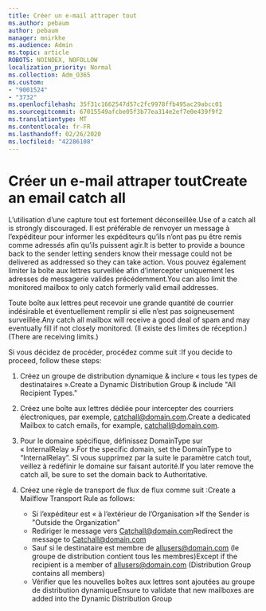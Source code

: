 ```yaml
---
title: Créer un e-mail attraper tout
ms.author: pebaum
author: pebaum
manager: mnirkhe
ms.audience: Admin
ms.topic: article
ROBOTS: NOINDEX, NOFOLLOW
localization_priority: Normal
ms.collection: Adm_O365
ms.custom:
- "9001524"
- "3732"
ms.openlocfilehash: 35f31c1662547d57c2fc9978ffb495ac29abcc01
ms.sourcegitcommit: 67015549afcbe05f3b77ea314e2ef7e0e439f9f2
ms.translationtype: MT
ms.contentlocale: fr-FR
ms.lasthandoff: 02/26/2020
ms.locfileid: "42286108"
---
```

# <a name="create-an-email-catch-all"></a><span data-ttu-id="2cbad-102">Créer un e-mail attraper tout</span><span class="sxs-lookup"><span data-stu-id="2cbad-102">Create an email catch all</span></span>

<span data-ttu-id="2cbad-103">L’utilisation d’une capture tout est fortement déconseillée.</span><span class="sxs-lookup"><span data-stu-id="2cbad-103">Use of a catch all is strongly discouraged.</span></span> <span data-ttu-id="2cbad-104">Il est préférable de renvoyer un message à l’expéditeur pour informer les expéditeurs qu’ils n’ont pas pu être remis comme adressés afin qu’ils puissent agir.</span><span class="sxs-lookup"><span data-stu-id="2cbad-104">It is better to provide a bounce back to the sender letting senders know their message could not be delivered as addressed so they can take action.</span></span> <span data-ttu-id="2cbad-105">Vous pouvez également limiter la boîte aux lettres surveillée afin d’intercepter uniquement les adresses de messagerie valides précédemment.</span><span class="sxs-lookup"><span data-stu-id="2cbad-105">You can also limit the monitored mailbox to only catch formerly valid email addresses.</span></span> 

<span data-ttu-id="2cbad-106">Toute boîte aux lettres peut recevoir une grande quantité de courrier indésirable et éventuellement remplir si elle n’est pas soigneusement surveillée.</span><span class="sxs-lookup"><span data-stu-id="2cbad-106">Any catch all mailbox will receive a good deal of spam and may eventually fill if not closely monitored.</span></span> <span data-ttu-id="2cbad-107">(Il existe des limites de réception.)</span><span class="sxs-lookup"><span data-stu-id="2cbad-107">(There are receiving limits.)</span></span> 

<span data-ttu-id="2cbad-108">Si vous décidez de procéder, procédez comme suit :</span><span class="sxs-lookup"><span data-stu-id="2cbad-108">If you decide to proceed, follow these steps:</span></span>

1. <span data-ttu-id="2cbad-109">Créez un groupe de distribution dynamique & inclure « tous les types de destinataires ».</span><span class="sxs-lookup"><span data-stu-id="2cbad-109">Create a Dynamic Distribution Group & include "All Recipient Types."</span></span>

2. <span data-ttu-id="2cbad-110">Créez une boîte aux lettres dédiée pour intercepter des courriers électroniques, par exemple, catchall@domain.com.</span><span class="sxs-lookup"><span data-stu-id="2cbad-110">Create a dedicated Mailbox to catch emails, for example, catchall@domain.com.</span></span>

3. <span data-ttu-id="2cbad-111">Pour le domaine spécifique, définissez DomainType sur « InternalRelay ».</span><span class="sxs-lookup"><span data-stu-id="2cbad-111">For the specific domain, set the DomainType to “InternalRelay”.</span></span> <span data-ttu-id="2cbad-112">Si vous supprimez par la suite le paramètre catch tout, veillez à redéfinir le domaine sur faisant autorité.</span><span class="sxs-lookup"><span data-stu-id="2cbad-112">If you later remove the catch all, be sure to set the domain back to Authoritative.</span></span>

4. <span data-ttu-id="2cbad-113">Créez une règle de transport de flux de flux comme suit :</span><span class="sxs-lookup"><span data-stu-id="2cbad-113">Create a Mailflow Transport Rule as follows:</span></span>

    - <span data-ttu-id="2cbad-114">Si l’expéditeur est « à l’extérieur de l’Organisation »</span><span class="sxs-lookup"><span data-stu-id="2cbad-114">If the Sender is "Outside the Organization"</span></span>
    - <span data-ttu-id="2cbad-115">Rediriger le message vers Catchall@domain.com</span><span class="sxs-lookup"><span data-stu-id="2cbad-115">Redirect the message to Catchall@domain.com</span></span>
    - <span data-ttu-id="2cbad-116">Sauf si le destinataire est membre de allusers@domain.com (le groupe de distribution contient tous les membres)</span><span class="sxs-lookup"><span data-stu-id="2cbad-116">Except if the recipient is a member of allusers@domain.com (Distribution Group contains all members)</span></span>
    - <span data-ttu-id="2cbad-117">Vérifier que les nouvelles boîtes aux lettres sont ajoutées au groupe de distribution dynamique</span><span class="sxs-lookup"><span data-stu-id="2cbad-117">Ensure to validate that new mailboxes are added into the Dynamic Distribution Group</span></span>
